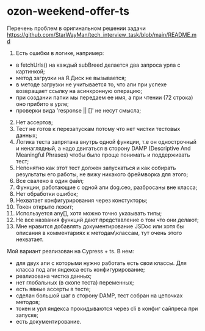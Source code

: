 # ozon-weekend-offer-ts

Перечень проблем в оригинальном решении задачи https://github.com/StarWayMan/tech_interview_task/blob/main/README.md

1. Есть ошибки в логике, например: 
- в fetchUrls() на каждый subBreed делается два запроса урла с картинкой;
- метод загрузки на Я.Диск не вызывается;
- в методе загрузки не учитывается то, что апи при успехе возвращает ссылку на асинхронную операцию;
- при создании папки мы передаем ее имя, а при чтении (72 строка) оно прибито в урле;
- проверки вида 'response || []' не несут смысла;
2. Нет ассертов;
3. Тест не готов к перезапускам потому что нет чистки тестовых данных;
4. Логика теста запрятана внутрь одной функции, т.е он однострочный и ненаглядный, а надо двигаться в сторону DAMP (Descriptive And Meaningful Phrases) чтобы было проще понимать и поддерживать тест;
5. Непонятно как этот тест должен запускаться и как собирать результаты его работы, не вижу никакого фреймворка для этого;
6. Все свалено в один файл;
7. Функции, работающие с одной апи dog.ceo, разбросаны вне класса;
8. Нет обработки ошибок;
9. Нехватает конфигурирования через констукторы;
10. Токен открыто лежит;
11. Используется any[], хотя можно точно указывать типы;
12. Не все названия функций дают представление о том что они делают;
13. Мне нравится добавлять документирование JSDoc или хотя бы описания в комментариях к методам\классам, тут очень этого нехватает.

Мой вариант реализован на Cypress + ts. В нем: 
- для двух апи с которыми нужно работать есть свои классы. Для класса под апи яндекса есть конфигурирование;
- реализована чистка данных;
- нет глобальных (в скопе теста) переменных;
- есть явные ассерты в тесте;
- сделан большой шаг в сторону DAMP, тест собран на цепочках методов;
- токен и урл яндекса прокидываются через cli в конфиг сайпреса при запуске;
- есть документирование.